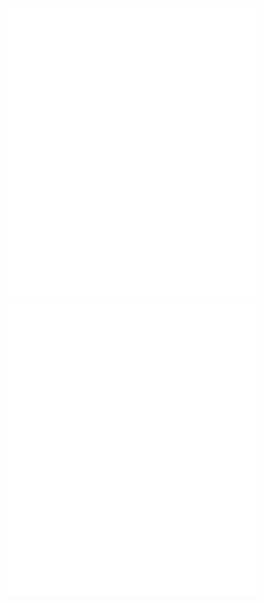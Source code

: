<div align="center">
  <a>
    <img src="https://github.com/vladislavkovtun2003/github-stats/blob/master/generated/overview.svg#gh-dark-mode-only"/>
    <img src="https://github.com/vladislavkovtun2003/github-stats/blob/master/generated/languages.svg#gh-dark-mode-only"/>
    <img src="https://github.com/vladislavkovtun2003/github-stats/blob/master/generated/overview.svg#gh-light-mode-only"/>
    <img src="https://github.com/vladislavkovtun2003/github-stats/blob/master/generated/languages.svg#gh-light-mode-only"/>
  </a>
</div>
